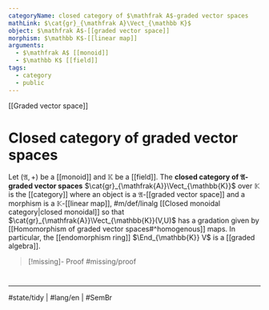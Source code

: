 ```yaml
---
categoryName: closed category of $\mathfrak A$-graded vector spaces
mathLink: $\cat{gr}_{\mathfrak A}\Vect_{\mathbb K}$
object: $\mathfrak A$-[[graded vector space]]
morphism: $\mathbb K$-[[linear map]]
arguments:
  - $\mathfrak A$ [[monoid]]
  - $\mathbb K$ [[field]]
tags:
  - category
  - public
---
```

[[Graded vector space]]
# Closed category of graded vector spaces

Let $(\mathfrak{A}, +)$ be a [[monoid]] and $\mathbb{K}$ be a [[field]].
The **closed category of $\mathfrak{A}$-graded vector spaces** $\cat{gr}_{\mathfrak{A}}\Vect_{\mathbb{K}}$ over $\mathbb{K}$ is the [[category]] 
where an object is a $\mathfrak{A}$-[[graded vector space]]
and a morphism is a $\mathbb{K}$-[[linear map]], #m/def/linalg 
[[Closed monoidal category|closed monoidal]] so that $\cat{gr}_{\mathfrak{A}}\Vect_{\mathbb{K}}(V,U)$ has a gradation given by [[Homomorphism of graded vector spaces#^homogenous]] maps.
In particular, the [[endomorphism ring]] $\End_{\mathbb{K}} V$ is a [[graded algebra]].

> [!missing]- Proof
> #missing/proof

#
---
#state/tidy  | #lang/en | #SemBr
